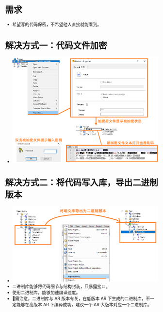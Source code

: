 # 需求
- 希望写的代码保密，不希望他人直接就能看到。
# 解决方式一：代码文件加密
- ![](FILES/011贝加莱任务程序加密/image-20230803103312466.png)

# 解决方式二：将代码写入库，导出二进制版本
- ![](FILES/011贝加莱任务程序加密/image-20230803103914890.png)
- 二进制库能够将代码细节与结构封装，只暴露接口。
- 使用二进制库，能够加速编译速度。
- 🚩需注意，二进制库与 AR 版本有关，在低版本 AR 下生成的二进制库，不一定能够在高版本 AR 下编译成功，建议一个 AR 大版本对应一个二进制库。

